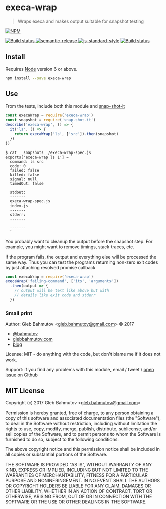 # execa-wrap

> Wraps execa and makes output suitable for snapshot testing

[![NPM][npm-icon] ][npm-url]

[![Build status][ci-image] ][ci-url]
[![semantic-release][semantic-image] ][semantic-url]
[![js-standard-style][standard-image]][standard-url]
[![Build status](https://ci.appveyor.com/api/projects/status/k0x59r7f4qem7nvb?svg=true)](https://ci.appveyor.com/project/RandallKent/execa-wrap)


## Install

Requires [Node](https://nodejs.org/en/) version 6 or above.

```sh
npm install --save execa-wrap
```

## Use

From the tests, include both this module and 
[snap-shot-it](https://github.com/bahmutov/snap-shot-it)

```js
const execaWrap = require('execa-wrap')
const snapshot = require('snap-shot-it')
describe('execa-wrap', () => {
  it('ls', () => {
    return execaWrap('ls', ['src']).then(snapshot)
  })
})
```
```text
$ cat __snapshots__/execa-wrap-spec.js 
exports['execa-wrap ls 1'] = `
  command: ls src
  code: 0
  failed: false
  killed: false
  signal: null
  timedOut: false

  stdout:
  -------
  execa-wrap-spec.js
  index.js
  -------
  stderr:
  -------
  
  -------
  `
```

You probably want to cleanup the output before the snapshot step. For example, you might
want to remove timings, stack traces, etc.

If the program fails, the output and everything else will be processed the same way.
Thus you can test the programs returning non-zero exit codes by just attaching resolved
promise callback

```js
const execaWrap = require('execa-wrap')
execaWrap('failing-command', ['its', 'arguments'])
  .then(output => {
    // output will be text like above but with 
    // details like exit code and stderr
  })
```

### Small print

Author: Gleb Bahmutov &lt;gleb.bahmutov@gmail.com&gt; &copy; 2017

* [@bahmutov](https://twitter.com/bahmutov)
* [glebbahmutov.com](https://glebbahmutov.com)
* [blog](https://glebbahmutov.com/blog)

License: MIT - do anything with the code, but don't blame me if it does not work.

Support: if you find any problems with this module, email / tweet /
[open issue](https://github.com/bahmutov/execa-wrap/issues) on Github

## MIT License

Copyright (c) 2017 Gleb Bahmutov &lt;gleb.bahmutov@gmail.com&gt;

Permission is hereby granted, free of charge, to any person
obtaining a copy of this software and associated documentation
files (the "Software"), to deal in the Software without
restriction, including without limitation the rights to use,
copy, modify, merge, publish, distribute, sublicense, and/or sell
copies of the Software, and to permit persons to whom the
Software is furnished to do so, subject to the following
conditions:

The above copyright notice and this permission notice shall be
included in all copies or substantial portions of the Software.

THE SOFTWARE IS PROVIDED "AS IS", WITHOUT WARRANTY OF ANY KIND,
EXPRESS OR IMPLIED, INCLUDING BUT NOT LIMITED TO THE WARRANTIES
OF MERCHANTABILITY, FITNESS FOR A PARTICULAR PURPOSE AND
NONINFRINGEMENT. IN NO EVENT SHALL THE AUTHORS OR COPYRIGHT
HOLDERS BE LIABLE FOR ANY CLAIM, DAMAGES OR OTHER LIABILITY,
WHETHER IN AN ACTION OF CONTRACT, TORT OR OTHERWISE, ARISING
FROM, OUT OF OR IN CONNECTION WITH THE SOFTWARE OR THE USE OR
OTHER DEALINGS IN THE SOFTWARE.

[npm-icon]: https://nodei.co/npm/execa-wrap.svg?downloads=true
[npm-url]: https://npmjs.org/package/execa-wrap
[ci-image]: https://travis-ci.org/bahmutov/execa-wrap.svg?branch=master
[ci-url]: https://travis-ci.org/bahmutov/execa-wrap
[semantic-image]: https://img.shields.io/badge/%20%20%F0%9F%93%A6%F0%9F%9A%80-semantic--release-e10079.svg
[semantic-url]: https://github.com/semantic-release/semantic-release
[standard-image]: https://img.shields.io/badge/code%20style-standard-brightgreen.svg
[standard-url]: http://standardjs.com/
